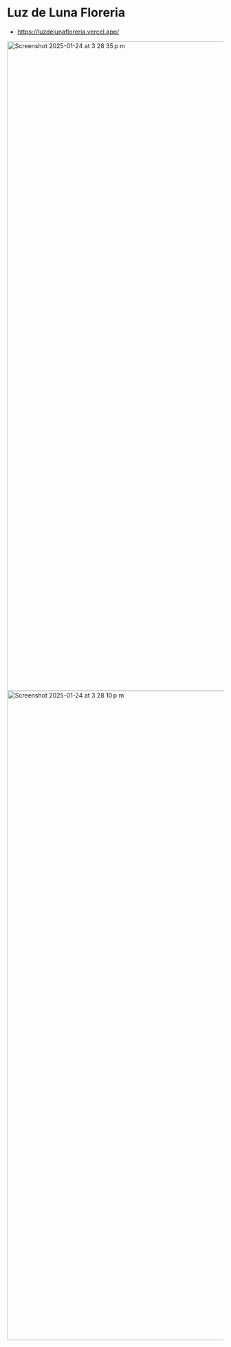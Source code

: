 # Luz de Luna Floreria
- https://luzdelunafloreria.vercel.app/

<img width="1512" alt="Screenshot 2025-01-24 at 3 28 35 p m" src="https://github.com/user-attachments/assets/cfc6b0c3-e22f-4d6a-978f-d270dbffe6dd" />
<img width="1512" alt="Screenshot 2025-01-24 at 3 28 10 p m" src="https://github.com/user-attachments/assets/0f52f0c7-0388-4537-ab99-d3131698f161" />
